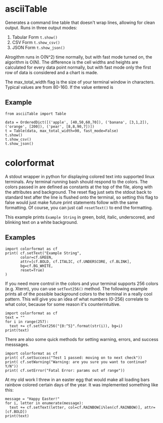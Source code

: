 # asciiTable
Generates a command line table that doesn't wrap lines, allowing for clean output. Runs in three output modes:
1) Tabular Form ```t.show()```
2) CSV Form ```t.show_csv()```
3) JSON Form ```t.show_json()```

Alrogithm runs in O(N^2) time normally, but with fast mode turned on, the algorithm is O(N). The difference is the cell widths and heights are calculated for every data point normally, but with fast mode only the first row of data is considered and a chart is made.

The max_total_width flag is the size of your terminal window in characters. Typical values are from 80-160. If the value entered is 

## Example
```python3
from asciiTable import Table

data = OrderedDict([('apple', [40,50,60,70]), ('banana', [3,1,2]), ('orange', [200]), ('pear', [8,8,90,7])])
t = Table(data, max_total_width=90, fast_mode=False)
t.show()
t.show_csv()
t.show_json()
```
# colorformat
A stdout wrapper in python for displaying colored text into supported linux terminals. Any terminal running bash should respond to the colors. The colors passed in are defined as constants at the top of the file, along with the attributes and background. The reset flag just sets the stdout back to standard text after the line is flushed onto the terminal, so setting this flag to false would just make future print statements follow with the same formatting. Of course, you can just call `resetText()` to end the formatting.

This example prints `Example String` in green, bold, italic, underscored, and blinking text on a white background.

## Examples
```python3
import colorformat as cf
print( cf.setText("Example String", 
       color=cf.GREEN, 
       attr=[cf.BOLD, cf.ITALIC, cf.UNDERSCORE, cf.BLINK], 
       bg=cf.BG_WHITE, 
       reset=True) 
)
```

If you need more control in the colors and your terminal supports 256 colors (e.g. Xterm), you can use `setText256()` method. The following example prints all of the possible background colors to the terminal in a really cool pattern. This will give you an idea of what numbers (0-256) correlate to what color, because for some reason it's counterintuitive.
```python3
import colorformat as cf
text = ""
for i in range(257):
  text += cf.setText256("{0:^5}".format(str(i)), bg=i)
print(text)
```

There are also some quick methods for setting warning, errors, and success messsages.
```python3
import colorformat as cf
print( cf.setSuccess("Test 1 passed: moving on to next check"))
print( cf.setWarning("Warning: are you sure you want to continue? Y/N"))
print( cf.setError("Fatal Error: params out of range"))
```

At my old work I threw in an easter egg that would make all loading bars rainbow colored certain days of the year. It was implemented something like this:
```python3
message = "Happy Easter!"
for i, letter in enumerate(message):
  text += cf.setText(letter, col=cf.RAINBOW[i%len(cf.RAINBOW)], attr=[cf.BOLD])
print(text)
```

